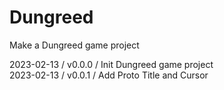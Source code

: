 # Dungreed
Make a Dungreed game project

2023-02-13 / v0.0.0 / Init Dungreed game project    
2023-02-13 / v0.0.1 / Add Proto Title and Cursor    